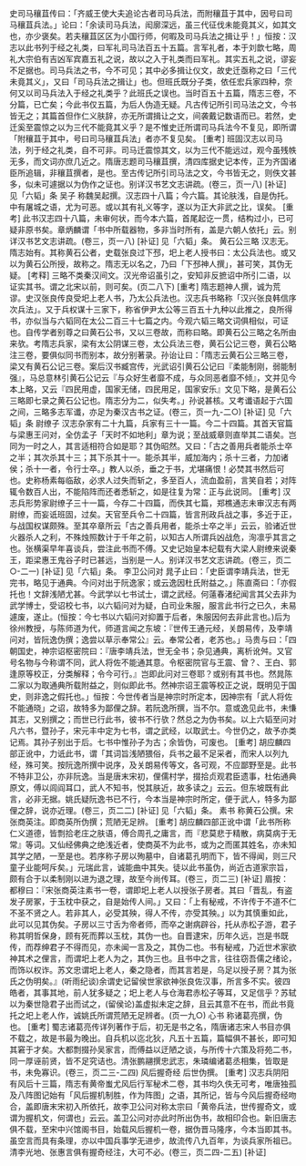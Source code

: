 <!-- { "loadSidebar": true } -->
史司马穰苴传曰：「齐威王使大夫追论古者司马兵法，而附穰苴于其中，因号曰司马穰苴兵法。」论曰：「余读司马兵法，闳廓深远，虽三代征伐未能竟其义，如其文也，亦少褒矣。若夫穰苴区区为小国行师，何暇及司马兵法之揖让乎！」恒按：汉志以此书列于经之礼类，曰军礼司马法百五十五篇。言军礼者，本于刘歆七略，周礼大宗伯有吉凶军宾嘉五礼之说，故以之入于礼类而曰军礼。其实五礼之说，谬妄不足据也。司马兵法之书，今不可见；其中必多揖让仪文，故史迁亟称之曰「三代未竟其义」，又曰「司马兵法之揖让」也。但班氏既分子类，依任宏兵家四种，奈何又以司马兵法入于经之礼类乎？此班氏之误也。当时百五十五篇，隋志三卷，不分篇，已亡矣；今此书仅五篇，为后人伪造无疑。凡古传记所引司马法之文，今书皆无之；其篇首但作仁义肤辞，亦无所谓揖让之文，间袭戴记数语而已。若然，史迁奚至震惊之以为三代不能竟其义乎？是不惟史迁所谓司马兵法今不复见，即所谓「附穰苴于其中，号曰司马穰苴兵法」者亦不复见矣。
[重考]
班固汉志以司马法，列于经之礼类，自不可非。司马迁震惊其文，以为三代不能远过，观今虽残帙无多，而文词亦庶几近之。隋唐志题司马穰苴撰，清四库据史记本传，正为齐国诸臣所追辑，非穰苴撰者，是也。至古传记所引司马法之文，今书皆无之，则佚文甚多，似未可遽据以为伪作之证也。别详汉书艺文志讲疏。(卷三，页一八)
[补证]
见「六韬」条
吴子
称魏吴起撰。汉志四十八篇；今六篇。其论肤浅，自是伪托。中有屠城之语，尤为可恶。或以其有礼义等字，遂以为正大非武之比，误矣。
[重考]
此书汉志四十八篇，未审何状，而今本六篇，首尾起讫一贯，结构过小，已可疑非原书矣。章炳麟谓「书中所载器物，多非当时所有，盖是六朝人依托」云。别详汉书艺文志讲疏。(卷三，页一八)
[补证]
见「六韬」条。
黄石公三略
汉志无。隋志始有。其称黄石公者，史载张良过下邳，圯上老人授书曰：太公兵法也。或又以为黄石公所授，故称之。隋志无以名之，乃曰「下邳神人撰」，甚可笑，其伪无疑。
[考释]
三略不类秦汉间文。汉光帝诏虽引之，安知非反摭诏中所引二语，以证实其书。谓之北宋以前，则可矣。(页二八下)
[重考]
隋志题神人撰，诚为荒谬。史汉张良传良受圯上老人书，乃太公兵法也。汉志兵书略称「汉兴张良韩信序次兵法」。又于兵权谋十三家下，称省伊尹太公等三百五十九种以此推之，良所得书，亦似当与六韬同在太公二百三十七篇之内。今观六韬三略文词俱相似，可证也。自传学者别尊之曰黄石公书，又以三卷故，而称曰略。即黄石公三略之名所由来欤。考隋志兵家，梁有太公阴谋三卷，太公兵法三卷，黄石公记三卷，黄石公略注三卷，要俱似同书而别本，故分别著录。孙诒让曰：「隋志云黄石公三略三卷，梁又有黄石公记三卷。案后汉书臧宫传，光武诏引黄石公记曰『柔能制刚，弱能制强』，马总意林引黄石公记云『与众好生者靡不成，与众同恶者靡不倾』，文并见今本上略，又云『四民用虚，国家无储，四民用足，国家安乐』文见下略，是黄石公三略即七录之黄石公记也。隋志分为二，似失考。」孙说甚核。又考谶语起于六国之间，三略多志军谶，亦足为秦汉古书之证。(卷三，页一九-二○)
[补证]
见「六韬」条
尉缭子
汉志杂家有二十九篇，兵家有三十一篇。今二十四篇。其首天官篇与梁惠王问对，全仿孟子「天时不如地利」章为说；至战威章则直举其二语矣。岂同为一时之人，其言适相符合如是耶？其伪昭然。又曰：「古之善用兵者能杀士卒之半；其次杀其十三；其下杀其十一。能杀其半，威加海内；杀十三者，力加诸侯；杀十一者，令行士卒。」教人以杀，垂之于书，尤堪痛恨！必焚其书然后可也。史称杨素每临敌，必求人过失而斩之，多至百人，流血盈前，言笑自若；对阵辄令数百人出，不能陷阵而还者悉斩之，如是往复为常：正与此说同。
[重考]
汉志兵形势家尉缭子三十一篇，今存二十四篇，而佚其七篇，郑樵通志未审汉志有两尉缭，而妄诋班固，过矣。天官至兵令二十四篇，皆言刑政兵战之事，多近于正，与战国权谋颇殊。至其卒章所云「古之善兵用者，能杀士卒之半」云云，验诸近世火器杀人之利，不殊烛照数计于千年之前，以知古人所谓兵凶战危，洵凛乎其言之也。张横渠早年喜谈兵，尝注此书而不傅。又史记始皇本纪载有大梁人尉缭来说秦王，距梁惠王鬼谷子时已甚远，当别是一人。别详汉书艺文志讲疏。(卷三，页二○-二一)
[补证]
见「六韬」条。
李卫公问对
晁子止曰：「史臣谓李靖兵法，世无完书，略见于通典。今问对出于阮逸家；或云逸因杜氏附益之。」陈直斋曰：「亦假托也！文辞浅陋尤甚。今武学以七书试士，谓之武经。何薳春渚纪闻言其父去非为武学博士，受诏校七书，以六韬问对为疑，白司业朱服，服言此书行之已久，未易遽废，遂止。(恒按：今七书以六韬问对抑置于后者，朱服因何去非此言也。)后为徐州教授，与陈师道为代，师道言闻之东坡：『世传王通元经，关朗易传，及李靖问对，皆阮逸伪撰；逸尝以草示奉常公』云。奉常公者，老苏也。」马贵与曰：「四朝国史，神宗诏枢密院曰：『唐李靖兵法，世无全书；杂见通典，离析讹舛。又官号名物与今称谓不同，武人将佐不能通其意。令枢密院官与王震、曾？、王白、郭逢原等校正，分类解释；令今可行。』岂即此问对三卷耶？或别有其书也。然晁陈二家以为取通典所载附益之，则似即此书。然神宗诏王震等校正之说，既明见于国史，则非逸之假托也。」恒按：今世传者当是神宗时所定本，因神宗有「武人将佐不能通晓」之诏，故特多为鄙俚之辞。若阮逸所撰，当不尔。意或逸见此书，未慊其志，又别撰之；而世已行此书，彼书不行欤？然总之为伪书矣。以上六韬至问对凡六书，暨孙子，宋元丰中定为七书，谓之武经，以取武士。今世仍之，故予亦类记焉。其孙子别出于后。七书中惟孙子为古；余皆伪，可废也。
[重考]
胡应麟四部正讹中，力诋此书，谓「其词旨浅陋猥俗，兵书之最不足采者，而宋人以列九经，殊可笑。按阮逸所撰中说序，及关朗易传等文，各可观，不应鄙野至是。此书不特非卫公，亦非阮逸。当是唐末宋初，俚儒村学，掇拾贞观君臣遗事，杜佑通典原文，傅以闾阎耳口，武人不知书，悦其肤近，故多读之」云云。但东坡既有此言，必非无据。姚氏疑阮逸书已不行，今本当是神宗时所定，便于武人，特多为鄙俚之辞，说亦近理。(卷三，页二二)
[补证]
见「六韬」条。
素书
称黄石公撰。宋张商英注。即商英所伪撰；荒陋无足辨。
[重考]
胡应麟四部正讹中谓「此书所称仁义道德，皆剽拾老庄之肤语，傅合周孔之庸言，而『悲莫悲于精散，病莫病于无常』等词。又仙经佛典之绝浅近者，使商英不为此书，或为之而匿其姓名，亦未知其学之陋，一至是也。若序称子房以殉墓中，自诸葛孔明而下，皆不得闻，则三尺童子业能呵斥矣。」元瑞此言，诚能曲中其失。徒以此书虽伪，尚近古道家宗旨，颇有合于以柔制刚以进为退之理，故至今尚传耳。(卷三，页二三)
[补证]
眉按：都穆曰：『宋张商英注素书一卷，谓即圯上老人以授张子房者。其曰「晋乱，有盗发子房冢，于玉枕中获之，自是始传人间。」又曰：「上有秘戒，不许传于不道不仁不圣不贤之人。若非其人，必受其殃，得人不传，亦受其殃。」以为其慎重如此，此可以见其伪矣。子房以三寸舌为帝者师，而卒之谢病辟谷，托从赤松子游，君子称其明哲保身，顾有死而葬以玉枕，其伪一也。自晋逮宋，历年久远，岂是书既传，而荐绅君子不得而见，亦未闻一言及之，其伪二也。书有秘戒，乃近世术家欲神其术之俚言，而谓圯上老人为之，其伪三也。且书中之言，往往窃吾儒之绪论，而饰以权诈。苏文忠谓圯上老人，秦之隐者，而其言若是，乌足以授子房？其为张氏之伪明矣。』(听雨纪谈)余谓史记留侯世家欲神张良佐汉事，所言多不实。彼四皓者，其事其地，前人犹多疑之；圯上老人与仓海君赤松子等耳，又足信乎？苏轼以为秦世隐君子出而试之，(留侯论)盖虚拟未定之辞，且云其意不在书，而此书竟托之圯上老人作，诚姚氏所谓荒陋无足辨者。(页一九○)
心书
称诸葛亮撰，伪也。
[重考]
蜀志诸葛亮传详列著作于后，初无是书之名，隋唐诸志宋人书目亦俱不载之，故是书最为晚出。自兵机以迄北狄，凡五十五篇，篇幅俱不甚长，即可知其窘于才矣。大都剽掇孙吴家言，而傅益以迂陋之谈，与所传十六策及将苑二书，同一厚诬前贤，皆不足究诘也。清张鹏翮撰忠武志，朱璘编诸葛丞相集，皆取是书，未免寡识。(卷三，页二三-二四)
风后握奇经
后世伪撰。
[重考]
汉志兵阴阳有风后十三篇，隋志有黄帝蚩尤风后行军秘术二卷，其书均久佚无可考，唯唐独孤及八阵图记始有「风后握机制胜，作为阵图」之语，其所记，皆与今风后握奇经吻合，盖即唐末宋初入所依托，故李卫公问对称太宗曰「黄帝兵法，世传握奇文，或谓为握机文，何谓也」云云。盖卫公问对亦此时所出伪书，故相印合也。新旧唐志俱不载，至宋中兴馆阁书目，始载风后握机一卷，据伪晋马隆序，今本当即其书。虽空言而具有条理，亦以中国兵事学无进步，故流传八九百年，为谈兵家所祖已。清李光地、张惠言俱有握奇经注，大可不必。(卷三，页二四-二五)
[补证]
